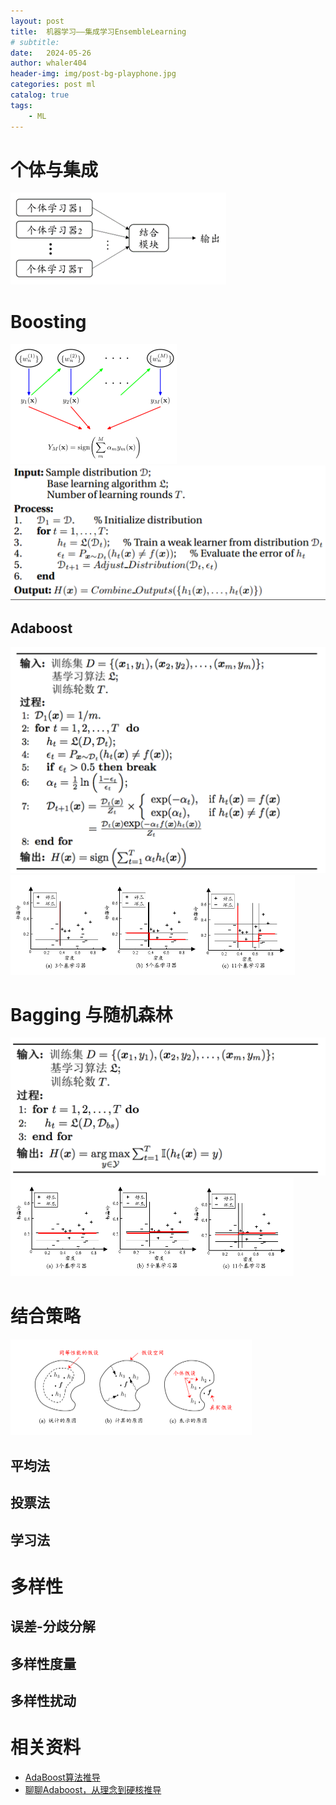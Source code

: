 ```yaml
---
layout: post
title:  机器学习——集成学习EnsembleLearning
# subtitle: 
date:   2024-05-26
author: whaler404
header-img: img/post-bg-playphone.jpg
categories: post ml
catalog: true
tags:
    - ML
---
```


# 个体与集成

<img src="/assets/images/机器学习EnsembleL.assets/image1.png" alt="image1" style="zoom:50%;" />

# Boosting

<img src="/assets/images/机器学习EnsembleL.assets/image2.png" alt="image2" style="zoom:50%;" />

<img src="/assets/images/机器学习EnsembleL.assets/image3.png" alt="image3" style="zoom:50%;" />

## Adaboost

<img src="/assets/images/机器学习EnsembleL.assets/image4.png" alt="image4" style="zoom:50%;" />

<img src="/assets/images/机器学习EnsembleL.assets/image5.png" alt="image5" style="zoom:50%;" />

# Bagging 与随机森林

<img src="/assets/images/机器学习EnsembleL.assets/image6.png" alt="image6" style="zoom:50%;" />

<img src="/assets/images/机器学习EnsembleL.assets/image7.png" alt="image7" style="zoom:50%;" />

# 结合策略

<img src="/assets/images/机器学习EnsembleL.assets/image8.png" alt="image8" style="zoom:50%;" />

## 平均法

## 投票法

## 学习法

# 多样性

## 误差-分歧分解

## 多样性度量

## 多样性扰动

# 相关资料

- [AdaBoost算法推导](https://zhuanlan.zhihu.com/p/73561785)
- [聊聊Adaboost，从理念到硬核推导](https://zhuanlan.zhihu.com/p/62037189)
